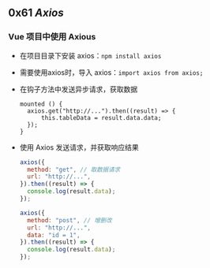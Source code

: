 ## 0x61 $Axios$

### Vue 项目中使用 Axious

- 在项目目录下安装 axios：`npm install axios`
- 需要使用axios时，导入 axios：`import axios from axios;`

- 在钩子方法中发送异步请求，获取数据

  ```vue
  mounted () {
    axios.get("http://...").then((result) => {
        this.tableData = result.data.data;
    });
  }
  ```
  
- 使用 Axios 发送请求，并获取响应结果

  ```js
  axios({
    method: "get", // 取数据请求
    url: "http://...",
  }).then((result) => {
    console.log(result.data);
  });

  axios({
    method: "post", // 增删改
    url: "http://...",
    data: "id = 1",
  }).then((result) => {
    console.log(result.data);
  });
  ```
